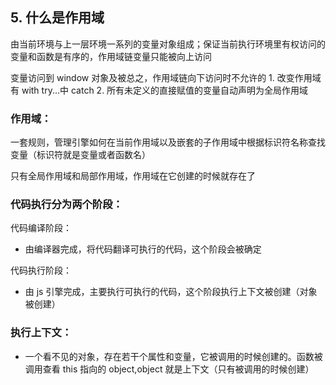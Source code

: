 ## 5. 什么是作用域

由当前环境与上一层环境一系列的变量对象组成；保证当前执行环境里有权访问的变量和函数是有序的，作用域链变量只能被向上访问

变量访问到 window 对象及被总之，作用域链向下访问时不允许的 1. 改变作用域有 with try...中 catch 2. 所有未定义的直接赋值的变量自动声明为全局作用域

### 作用域：

一套规则，管理引擎如何在当前作用域以及嵌套的子作用域中根据标识符名称查找变量（标识符就是变量或者函数名）

只有全局作用域和局部作用域，作用域在它创建的时候就存在了

### 代码执行分为两个阶段：

代码编译阶段：

* 由编译器完成，将代码翻译可执行的代码，这个阶段会被确定

代码执行阶段：

* 由 js 引擎完成，主要执行可执行的代码，这个阶段执行上下文被创建（对象被创建）

### 执行上下文：

* 一个看不见的对象，存在若干个属性和变量，它被调用的时候创建的。函数被调用查看 this 指向的 object,object 就是上下文（只有被调用的时候创建）
